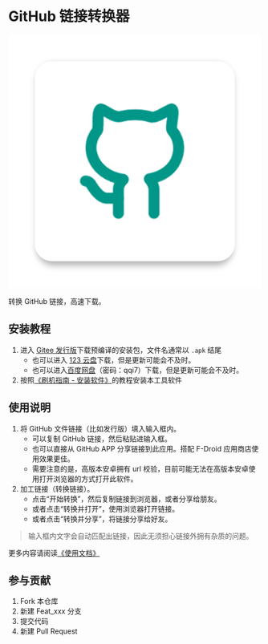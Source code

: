 # GitHub 链接转换器

![ICON](./app/src/main/res/drawable/ic_launcher.png)

转换 GitHub 链接，高速下载。

## 安装教程

1. 进入 [Gitee 发行版](https://gitee.com/Jesse205/GitHubUrlConverter/releases/latest)下载预编译的安装包，文件名通常以 `.apk` 结尾
   * 也可以进入 [123 云盘](https://www.123pan.com/s/G7a9-4xtk.html)下载，但是更新可能会不及时。
   * 也可以进入[百度网盘](https://pan.baidu.com/s/1DUh2ecgyxTRNoJ5bm30fdg?pwd=qqi7)（密码：qqi7）下载，但是更新可能会不及时。
2. 按照[《刷机指南 - 安装软件》](https://jesse205.github.io/FlashAndroidDevicesGuidelines/normal/installApk/)的教程安装本工具软件

## 使用说明

1. 将 GitHub 文件链接（比如发行版）填入输入框内。
   * 可以复制 GitHub 链接，然后粘贴进输入框。
   * 也可以直接从 GitHub APP 分享链接到此应用。搭配 F-Droid 应用商店使用效果更佳。
   * 需要注意的是，高版本安卓拥有 url 校验，目前可能无法在高版本安卓使用打开浏览器的方式打开此软件。
2. 加工链接（转换链接）。
   * 点击“开始转换”，然后复制链接到浏览器，或者分享给朋友。
   * 或者点击“转换并打开”，使用浏览器打开链接。
   * 或者点击“转换并分享”，将链接分享给好友。

> 输入框内文字会自动匹配出链接，因此无须担心链接外拥有杂质的问题。

更多内容请阅读[《使用文档》](./docs/README.md)

## 参与贡献

1. Fork 本仓库
2. 新建 Feat_xxx 分支
3. 提交代码
4. 新建 Pull Request
